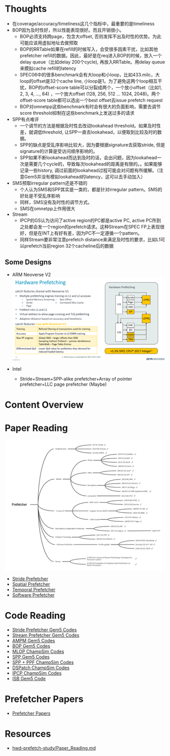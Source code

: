 # Thoughts

* 在coverage/accuracy/timeliness这几个指标中，最重要的是timeliness
* BOP因为及时性好，所以性能表现很好。而且开销很小。
	* BOP必须支持跨page，包含大offset, 否则发挥不出及时性的优势。为此可能应该用虚拟地址去做预取
	* BOP的RRTable如果在refill的时候写入，会受很多因素干扰，比如其他prefetcher refill的数据。因此，最好是在req进入BOP的时候，放入一个delay queue（比如delay 200个cycle), 再放入RRTable。用delay queue来模拟cache refill的latency
	* SPEC06中的很多benchmark会有大loop和小loop，比如433.milc，大loop的offset是32个cache line, 小loop是1。为了避免这两个loop相互干扰，BOP的offset-score table可以分裂成两个，一个放小offset（比如1, 2, 3, 4, ..., 64) ，一个放大offset (128, 256, 512 ... 1024, 2048)。两个offset-score table都可以选出一个best offset去issue prefetch request
	* BOP对omnetpp这些benchmark有时会有很大的负面影响，需要去调节score threshold抑制在这些benchmark上发送过多的请求
* SPP有点难评
	* 一个调节的方法是根据及时性去改动lookahead threshold。如果及时性差，就调低threshold, 让SPP一直去lookahead，以便取到比较及时的数据。
	* SPP的缺点是受乱序影响比较大，因为要根据signature去获取stride, 但是signature的计算是受访问顺序影响的。
	* SPP如果不断lookahead而达到及时的话，会出问题，因为lookahead一次是需要几个cycle的，导致每次lookahead的距离是有限的。。如果能够记录一些history, 调过前面的lookahead过程可能会对问题有所缓解。（注意Gem5并没有模拟lookahead的latency，这可以去手动加入）
* SMS预取irregular pattern还是不错的
	* 个人认为SMS和SPP其实是一类的，都是针对irregular pattern。SMS的好处是不受乱序影响
	* 同样，SMS没有及时性的调节方式。
	* SMS在omnetpp上作用很大
* Stream
	* IPCP的GS认为访问了active region的PC都是active PC, active PC所到之处都会发一个region的prefetch请求。这种Stream在SPEC FP上表现很好，但是在INT上有好有差，因为PC不一定遵循一个pattern。
	* 同样Stream要非常注意prefetch distance来满足及时性的要求，比如L1可以prefetch当前region 32个cacheline后的数据

## Some Designs
* ARM Neoverse V2
![](attachments/Pasted%20image%2020231106220342.png)

* Intel
	* Stride+Stream+SPP-alike prefetcher+Array of pointer prefetcher+LLC page prefetcher (Maybe)
# Content Overview

# Paper Reading

<center><img src="attachments/pf_paper.png" width="600"></center>

* [Stride Prefetcher](Stride_Prefetcher.md)
* [Spatial Prefetcher](Spatial_Prefetcher.md)
* [Temporal Prefetcher](Temporal_Prefetcher.md)
* [Software Prefetcher](Software_Prefetcher.md)

# Code Reading 

* [Stride Prefetcher Gem5 Codes](simulator_codes/Stride_Prefetcher_Gem5_Codes.md)
* [Stream Prefetcher Gem5 Codes](simulator_codes/Stream_Prefetcher_Gem5_Codes.md)
* [AMPM Gem5 Codes](simulator_codes/AMPM_Gem5_Codes.md)
* [BOP Gem5 Codes](simulator_codes/BOP_Gem5_Codes.md)
* [MLOP ChampSim Codes](simulator_codes/MLOP_ChampSim_Codes.md)
* [SPP Gem5 Codes](simulator_codes/SPP_Gem5_Codes.md)
* [SPP + PPF ChampSim Codes](simulator_codes/SPPPPF_ChampSim_Codes.md)
* [DSPatch ChampSim Codes](simulator_codes/DSPatch_ChampSim_Codes.md)
* [IPCP ChampSim Codes](simulator_codes/IPCP_ChampSim_Codes.md)
* [ISB Gem5 Code](simulator_codes/ISB_Gem5_Code.md)

# Prefetcher Papers

* [Prefetcher Papers](paper_list.md)

# Resources

* [hwd-prefetch-study/Paper\_Reading.md](https://github.com/lshpku/hwd-prefetch-study/blob/3c0a6fb44029e04c7aa0ef2aaf80c152736b3a4f/Paper_Reading.md)


